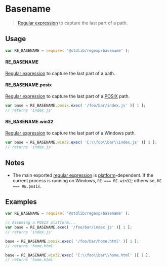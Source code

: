 <!--

@license Apache-2.0

Copyright (c) 2018 The Stdlib Authors.

Licensed under the Apache License, Version 2.0 (the "License");
you may not use this file except in compliance with the License.
You may obtain a copy of the License at

   http://www.apache.org/licenses/LICENSE-2.0

Unless required by applicable law or agreed to in writing, software
distributed under the License is distributed on an "AS IS" BASIS,
WITHOUT WARRANTIES OR CONDITIONS OF ANY KIND, either express or implied.
See the License for the specific language governing permissions and
limitations under the License.

-->

# Basename

> [Regular expression][regexp] to capture the last part of a path.

<section class="usage">

## Usage

```javascript
var RE_BASENAME = require( '@stdlib/regexp/basename' );
```

#### RE_BASENAME

[Regular expression][regexp] to capture the last part of a path.

#### RE_BASENAME.posix

[Regular expression][@stdlib/regexp/basename-posix] to capture the last part of a [POSIX][posix] path. 

```javascript
var base = RE_BASENAME.posix.exec( '/foo/bar/index.js' )[ 1 ];
// returns 'index.js'
```

#### RE_BASENAME.win32

[Regular expression][@stdlib/regexp/basename-windows] to capture the last part of a Windows path. 

```javascript
var base = RE_BASENAME.win32.exec( 'C:\\foo\\bar\\index.js' )[ 1 ];
// returns 'index.js'
```

</section>

<!-- /.usage -->

<section class="notes">

## Notes

-   The main exported [regular expression][regexp] is [platform][@stdlib/assert/is-windows]-dependent. If the current process is running on Windows, `RE === RE.win32`; otherwise, `RE === RE.posix`.

</section>

<!-- /.notes -->

<section class="examples">

## Examples

<!-- eslint no-undef: "error" -->

```javascript
var RE_BASENAME = require( '@stdlib/regexp/basename' );

// Assuming a POSIX platform...
var base = RE_BASENAME.exec( '/foo/bar/index.js' )[ 1 ];
// returns 'index.js'

base = RE_BASENAME.posix.exec( '/foo/bar/home.html' )[ 1 ];
// returns 'home.html'

base = RE_BASENAME.win32.exec( 'C:\\foo\\bar\\home.html' )[ 1 ];
// returns 'home.html'
```

</section>

<!-- /.examples -->

<section class="links">

[regexp]: https://developer.mozilla.org/en-US/docs/Web/JavaScript/Guide/Regular_Expressions

[posix]: https://en.wikipedia.org/wiki/POSIX

[@stdlib/assert/is-windows]: https://github.com/stdlib-js/stdlib/tree/develop/lib/node_modules/%40stdlib/assert/is-windows

[@stdlib/regexp/basename-posix]: https://github.com/stdlib-js/stdlib/tree/develop/lib/node_modules/%40stdlib/regexp/basename-posix

[@stdlib/regexp/basename-windows]: https://github.com/stdlib-js/stdlib/tree/develop/lib/node_modules/%40stdlib/regexp/basename-windows

</section>

<!-- /.links -->
